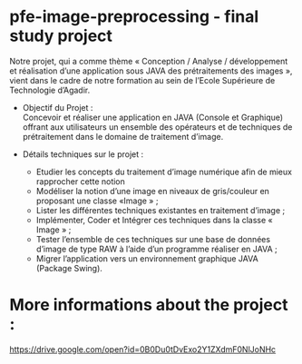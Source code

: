 # pfe-image-preprocessing - final study project
Notre projet, qui a comme thème « Conception / Analyse / développement et réalisation d’une application sous JAVA des prétraitements des images », vient dans le cadre de notre formation au sein de l’Ecole Supérieure de Technologie d’Agadir.

- Objectif du Projet :<br>
Concevoir et réaliser une application en JAVA (Console et Graphique) offrant aux utilisateurs un ensemble des opérateurs et de techniques de prétraitement dans le domaine de traitement d’image.

- Détails techniques sur le projet :
  + Etudier les concepts du traitement d’image numérique afin de mieux rapprocher cette notion
  + Modéliser la notion d’une image en niveaux de gris/couleur en proposant une classe «Image » ;
  + Lister les différentes techniques existantes en traitement d’image ;
  + Implémenter, Coder et Intégrer ces techniques dans la classe « Image » ;
  + Tester l’ensemble de ces techniques sur une base de données d’image de type RAW à l’aide d’un programme réaliser en JAVA ;
  + Migrer l’application vers un environnement graphique JAVA (Package Swing).


# More informations about the project :
https://drive.google.com/open?id=0B0Du0tDvExo2Y1ZXdmF0NlJoNHc
